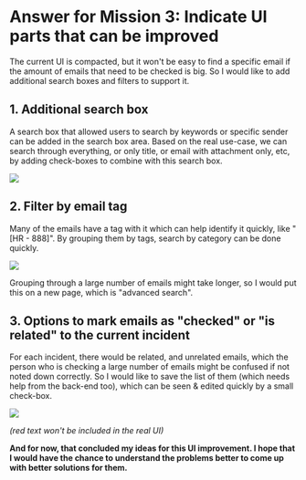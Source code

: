 # Answer for Mission 3: Indicate UI parts that can be improved

The current UI is compacted, but it won't be easy to find a specific email if the amount of emails that need to be checked is big.
So I would like to add additional search boxes and filters to support it.

## 1. Additional search box

A search box that allowed users to search by keywords or specific sender can be added in the search box area.
Based on the real use-case, we can search through everything, or only title, or email with attachment only, etc, by adding check-boxes to combine with this search box.

![](https://ntuyetngan.com/public/hennge-admission-challenge/idea-1.PNG)

## 2. Filter by email tag

Many of the emails have a tag with it which can help identify it quickly, like "[HR - 888]".
By grouping them by tags, search by category can be done quickly.

![](https://ntuyetngan.com/public/hennge-admission-challenge/idea-2.PNG)

Grouping through a large number of emails might take longer, so I would put this on a new page, which is "advanced search".

## 3. Options to mark emails as "checked" or "is related" to the current incident

For each incident, there would be related, and unrelated emails, which the person who is checking a large number of emails might be confused if not noted down correctly. So I would like to save the list of them (which needs help from the back-end too), which can be seen & edited quickly by a small check-box.

![](https://ntuyetngan.com/public/hennge-admission-challenge/idea-3.PNG)

*(red text won't be included in the real UI)*


**And for now, that concluded my ideas for this UI improvement.  I hope that I would have the chance to understand the problems better to come up with better solutions for them.**

